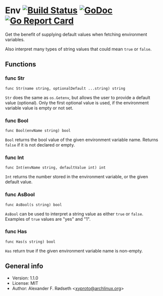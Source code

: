 # Env [![Build Status](https://travis-ci.com/xyproto/env.svg?branch=main)](https://travis-ci.com/xyproto/env) [![GoDoc](https://godoc.org/github.com/xyproto/env?status.svg)](http://godoc.org/github.com/xyproto/env) [![Go Report Card](https://goreportcard.com/badge/github.com/xyproto/env)](https://goreportcard.com/report/github.com/xyproto/env)

Get the benefit of supplying default values when fetching environment variables.

Also interpret many types of string values that could mean `true` or `false`.

## Functions

### func Str

`func Str(name string, optionalDefault ...string) string`

`Str` does the same as `os.Getenv`, but allows the user to provide a default value (optional).
Only the first optional value is used, if the environment variable value is empty or not set.

### func Bool

`func Bool(envName string) bool`

`Bool` returns the bool value of the given environment variable name. Returns `false` if it is not declared or empty.

### func Int

`func Int(envName string, defaultValue int) int`

`Int` returns the number stored in the environment variable, or the given default value.

### func AsBool

`func AsBool(s string) bool`

`AsBool` can be used to interpret a string value as either `true` or `false`. Examples of `true` values are "yes" and "1".

### func Has

`func Has(s string) bool`

`Has` return true if the given environment variable name is non-empty.

## General info

* Version: 1.1.0
* License: MIT
* Author: Alexander F. Rødseth &lt;xyproto@archlinux.org&gt;

